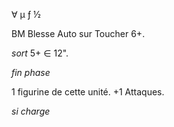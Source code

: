∀
μ
ƒ
½

BM Blesse Auto sur Toucher 6+.

_sort_ 5+ ∈ 12".

_fin phase_

1 figurine de cette unité. +1 Attaques.

_si charge_
